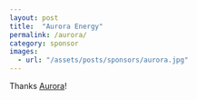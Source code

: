 ```yaml
---
layout: post
title:  "Aurora Energy"
permalink: /aurora/
category: sponsor
images: 
  - url: "/assets/posts/sponsors/aurora.jpg"
---
```


Thanks [Aurora](http://www.auroraenergy.co.nz)!

